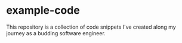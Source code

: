 example-code
============

This repository is a collection of code snippets I've created along my journey as a budding software engineer.
